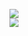 [![](https://img.shields.io/badge/Made%20With-Github%20Spray-lightgrey.svg?style=for-the-badge&logo=github)](https://github.com/Annihil/github-spray#5619)  
[![](https://i.imgur.com/2DrTn0Z.gif)](https://github.com/Annihil/github-spray)